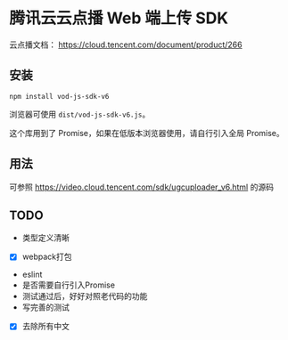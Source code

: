 # 腾讯云云点播 Web 端上传 SDK

云点播文档： https://cloud.tencent.com/document/product/266

## 安装

`npm install vod-js-sdk-v6`

浏览器可使用 `dist/vod-js-sdk-v6.js`。

这个库用到了 Promise，如果在低版本浏览器使用，请自行引入全局 Promise。

## 用法

可参照 https://video.cloud.tencent.com/sdk/ugcuploader_v6.html 的源码

## TODO

* 类型定义清晰
* [x] webpack打包
* eslint
* 是否需要自行引入Promise
* 测试通过后，好好对照老代码的功能
* 写完善的测试
* [x] 去除所有中文